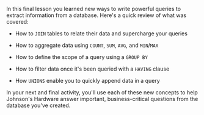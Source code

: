 In this final lesson you learned new ways to write powerful queries to extract information from a database. Here's a quick review of what was covered:

* How to `JOIN` tables to relate their data and supercharge your queries

* How to aggregate data using `COUNT`, `SUM`, `AVG`, and `MIN`/`MAX`

* How to define the scope of a query using a `GROUP BY`

* How to filter data once it's been queried with a `HAVING` clause

* How `UNIONS` enable you to quickly append data in a query

In your next and final activity, you'll use each of these new concepts to help Johnson's Hardware answer important, business-critical questions from the database you've created.